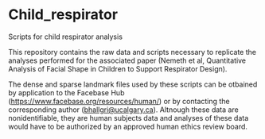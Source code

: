 # Child_respirator
Scripts for child respirator analysis


This repository contains the raw data and scripts necessary to replicate the analyses performed for the associated paper (Nemeth et al, Quantitative Analysis of Facial Shape in Children to Support Respirator Design).

The dense and sparse landmark files used by these scripts can be otbained by application to the Facebase Hub (https://www.facebase.org/resources/human/) or by contacting the corresponding author (bhallgri@ucalgary.ca). Altnough these data are nonidentifiable, they are human subjects data and analyses of these data would have to be authorized by an approved human ethics review board.  
